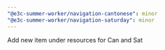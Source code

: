 ```yaml
---
"@e3c-summer-worker/navigation-cantonese": minor
"@e3c-summer-worker/navigation-saturday": minor
---
```


Add new item under resources for Can and Sat
